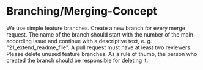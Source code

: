 # Branching/Merging-Concept
We use simple feature branches. Create a new branch for every merge request. The name of the branch should start with the number of the main according issue and continue with a descriptive text, e. g. "21_extend_readme_file". A pull request must have at least two reviewers. Please delete unused feature branches. As a rule of thumb, the person who created the branch should be responsible for deleting it.
